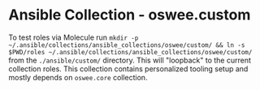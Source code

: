 # Ansible Collection - oswee.custom

To test roles via Molecule run `mkdir -p ~/.ansible/collections/ansible_collections/oswee/custom/ && ln -s $PWD/roles ~/.ansible/collections/ansible_collections/oswee/custom/`
from the `./ansible/custom/` directory. This will "loopback" to the current collection roles.
This collection contains personalized tooling setup and mostly depends on `oswee.core` collection.
